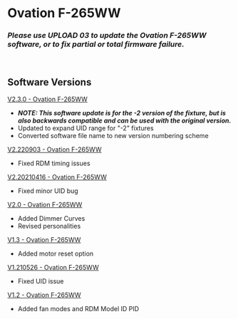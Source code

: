 # Ovation F-265WW

### ***Please use UPLOAD 03 to update the Ovation F-265WW software, or to fix partial or total firmware failure.***
&nbsp;

## Software Versions

[V2.3.0 - Ovation F-265WW](https://github.com/Chauvet-Pro/OVATIONF265WW/blob/871bbeab02cf7e2a599beca0a32e4d53528adb1c/firmware/V2.3.0.zip)
- ***NOTE: This software update is for the -2 version of the fixture, but is also backwards compatible and can be used with the original version.***
- Updated to expand UID range for "-2" fixtures
- Converted software file name to new version numbering scheme

[V2.220903 - Ovation F-265WW](https://github.com/Chauvet-Pro/OVATIONF265WW/blob/871bbeab02cf7e2a599beca0a32e4d53528adb1c/firmware/V2.220903.zip)
- Fixed RDM timing issues

[V2.20210416 - Ovation F-265WW](https://github.com/Chauvet-Pro/OVATIONF265WW/blob/871bbeab02cf7e2a599beca0a32e4d53528adb1c/firmware/V2.20210416.zip)
- Fixed minor UID bug

[V2.0 - Ovation F-265WW](https://github.com/Chauvet-Pro/OVATIONF265WW/blob/871bbeab02cf7e2a599beca0a32e4d53528adb1c/firmware/V2.0.zip)
- Added Dimmer Curves
- Revised personalities

[V1.3 - Ovation F-265WW](https://github.com/Chauvet-Pro/OVATIONF265WW/blob/871bbeab02cf7e2a599beca0a32e4d53528adb1c/firmware/V1.3.zip)
- Added motor reset option

[V1.210526 - Ovation F-265WW](https://github.com/Chauvet-Pro/OVATIONF265WW/blob/871bbeab02cf7e2a599beca0a32e4d53528adb1c/firmware/V1.210526.zip)
- Fixed UID issue

[V1.2 - Ovation F-265WW](https://github.com/Chauvet-Pro/OVATIONF265WW/blob/871bbeab02cf7e2a599beca0a32e4d53528adb1c/firmware/V1.2.zip)
- Added fan modes and RDM Model ID PID
